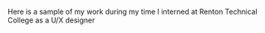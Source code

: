 Here is a sample of my work during my time I interned at Renton Technical College as a U/X designer
